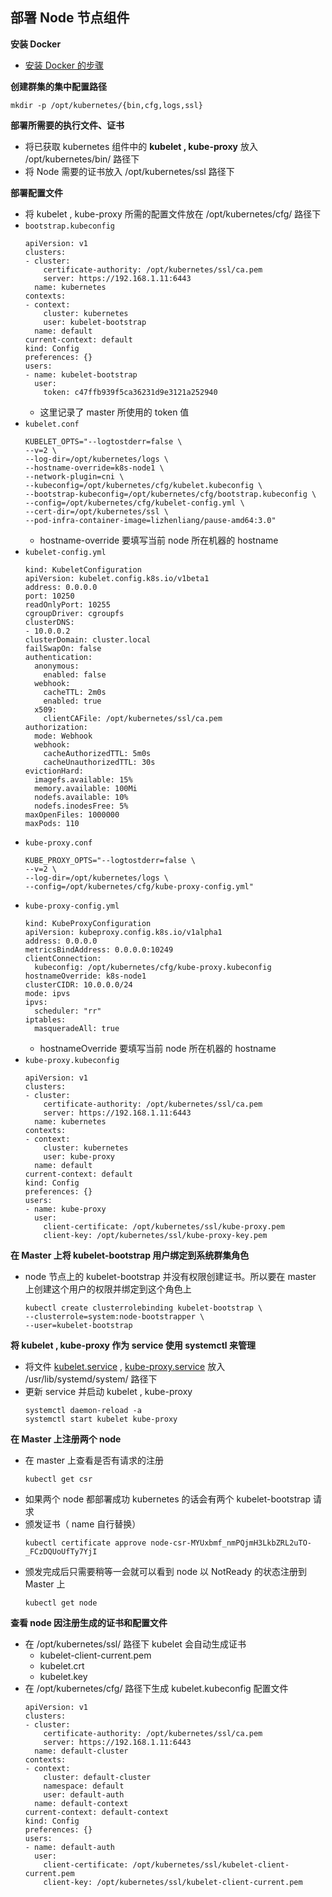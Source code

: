 ## 部署 Node 节点组件
__安装 Docker__
- [安装 Docker 的步骤](https://github.com/lcePolarBear/Docker_Basic_Config_Note/blob/master/Docker%20%E7%94%A8%E6%B3%95/%E9%83%A8%E7%BD%B2%E5%9C%A8%20CentOS%E4%B8%8A.md)

__创建群集的集中配置路径__
```
mkdir -p /opt/kubernetes/{bin,cfg,logs,ssl}
```

__部署所需要的执行文件、证书__
- 将已获取 kubernetes 组件中的 __kubelet , kube-proxy__ 放入 /opt/kubernetes/bin/ 路径下
- 将 Node 需要的证书放入 /opt/kubernetes/ssl 路径下

__部署配置文件__
- 将 kubelet , kube-proxy 所需的配置文件放在 /opt/kubernetes/cfg/ 路径下
- `bootstrap.kubeconfig`
    ```
    apiVersion: v1
    clusters:
    - cluster:
        certificate-authority: /opt/kubernetes/ssl/ca.pem
        server: https://192.168.1.11:6443
      name: kubernetes
    contexts:
    - context:
        cluster: kubernetes
        user: kubelet-bootstrap
      name: default
    current-context: default
    kind: Config
    preferences: {}
    users:
    - name: kubelet-bootstrap
      user:
        token: c47ffb939f5ca36231d9e3121a252940
    ```
    - 这里记录了 master 所使用的 token 值
- `kubelet.conf`
    ```
    KUBELET_OPTS="--logtostderr=false \
    --v=2 \
    --log-dir=/opt/kubernetes/logs \
    --hostname-override=k8s-node1 \
    --network-plugin=cni \
    --kubeconfig=/opt/kubernetes/cfg/kubelet.kubeconfig \
    --bootstrap-kubeconfig=/opt/kubernetes/cfg/bootstrap.kubeconfig \
    --config=/opt/kubernetes/cfg/kubelet-config.yml \
    --cert-dir=/opt/kubernetes/ssl \
    --pod-infra-container-image=lizhenliang/pause-amd64:3.0"
    ```
    - hostname-override 要填写当前 node 所在机器的 hostname
- `kubelet-config.yml`
    ```
    kind: KubeletConfiguration
    apiVersion: kubelet.config.k8s.io/v1beta1
    address: 0.0.0.0
    port: 10250
    readOnlyPort: 10255
    cgroupDriver: cgroupfs
    clusterDNS:
    - 10.0.0.2
    clusterDomain: cluster.local
    failSwapOn: false
    authentication:
      anonymous:
        enabled: false
      webhook:
        cacheTTL: 2m0s
        enabled: true
      x509:
        clientCAFile: /opt/kubernetes/ssl/ca.pem
    authorization:
      mode: Webhook
      webhook:
        cacheAuthorizedTTL: 5m0s
        cacheUnauthorizedTTL: 30s
    evictionHard:
      imagefs.available: 15%
      memory.available: 100Mi
      nodefs.available: 10%
      nodefs.inodesFree: 5%
    maxOpenFiles: 1000000
    maxPods: 110
    ```
- `kube-proxy.conf`
    ```
    KUBE_PROXY_OPTS="--logtostderr=false \
    --v=2 \
    --log-dir=/opt/kubernetes/logs \
    --config=/opt/kubernetes/cfg/kube-proxy-config.yml"
    ```
- `kube-proxy-config.yml`
    ```
    kind: KubeProxyConfiguration
    apiVersion: kubeproxy.config.k8s.io/v1alpha1
    address: 0.0.0.0
    metricsBindAddress: 0.0.0.0:10249
    clientConnection:
      kubeconfig: /opt/kubernetes/cfg/kube-proxy.kubeconfig
    hostnameOverride: k8s-node1
    clusterCIDR: 10.0.0.0/24
    mode: ipvs
    ipvs:
      scheduler: "rr"
    iptables:
      masqueradeAll: true
    ```
    - hostnameOverride 要填写当前 node 所在机器的 hostname
- `kube-proxy.kubeconfig`
    ```
    apiVersion: v1
    clusters:
    - cluster:
        certificate-authority: /opt/kubernetes/ssl/ca.pem
        server: https://192.168.1.11:6443
      name: kubernetes
    contexts:
    - context:
        cluster: kubernetes
        user: kube-proxy
      name: default
    current-context: default
    kind: Config
    preferences: {}
    users:
    - name: kube-proxy
      user:
        client-certificate: /opt/kubernetes/ssl/kube-proxy.pem
        client-key: /opt/kubernetes/ssl/kube-proxy-key.pem
    ```

__在 Master 上将 kubelet-bootstrap 用户绑定到系统群集角色__
- node 节点上的 kubelet-bootstrap 并没有权限创建证书。所以要在 master 上创建这个用户的权限并绑定到这个角色上 
    ```
    kubectl create clusterrolebinding kubelet-bootstrap \
    --clusterrole=system:node-bootstrapper \
    --user=kubelet-bootstrap
    ```

__将 kubelet , kube-proxy 作为 service 使用 systemctl 来管理__
- 将文件 [kubelet.service](https://github.com/lcePolarBear/Kubernetes_Basic_Config_Note/blob/master/%E6%89%80%E9%9C%80%E8%A6%81%E7%9A%84%E6%96%87%E4%BB%B6/kubelet.service) , [kube-proxy.service](https://github.com/lcePolarBear/Kubernetes_Basic_Config_Note/blob/master/%E6%89%80%E9%9C%80%E8%A6%81%E7%9A%84%E6%96%87%E4%BB%B6/kube-proxy.service) 放入 /usr/lib/systemd/system/ 路径下
- 更新 service 并启动 kubelet , kube-proxy
    ```
    systemctl daemon-reload -a
    systemctl start kubelet kube-proxy
    ```

__在 Master 上注册两个 node__
- 在 master 上查看是否有请求的注册
    ```
    kubectl get csr
    ```
- 如果两个 node 都部署成功 kubernetes 的话会有两个 kubelet-bootstrap 请求
- 颁发证书（ name 自行替换）
    ```
    kubectl certificate approve node-csr-MYUxbmf_nmPQjmH3LkbZRL2uTO-_FCzDQUoUfTy7YjI
    ```
- 颁发完成后只需要稍等一会就可以看到 node 以 NotReady 的状态注册到 Master 上
    ```
    kubectl get node
    ```

__查看 node 因注册生成的证书和配置文件__
- 在 /opt/kubernetes/ssl/ 路径下 kubelet 会自动生成证书
    - kubelet-client-current.pem
    - kubelet.crt
    - kubelet.key
- 在 /opt/kubernetes/cfg/ 路径下生成 kubelet.kubeconfig 配置文件
    ```
    apiVersion: v1
    clusters:
    - cluster:
        certificate-authority: /opt/kubernetes/ssl/ca.pem
        server: https://192.168.1.11:6443
      name: default-cluster
    contexts:
    - context:
        cluster: default-cluster
        namespace: default
        user: default-auth
      name: default-context
    current-context: default-context
    kind: Config
    preferences: {}
    users:
    - name: default-auth
      user:
        client-certificate: /opt/kubernetes/ssl/kubelet-client-current.pem
        client-key: /opt/kubernetes/ssl/kubelet-client-current.pem
    ```